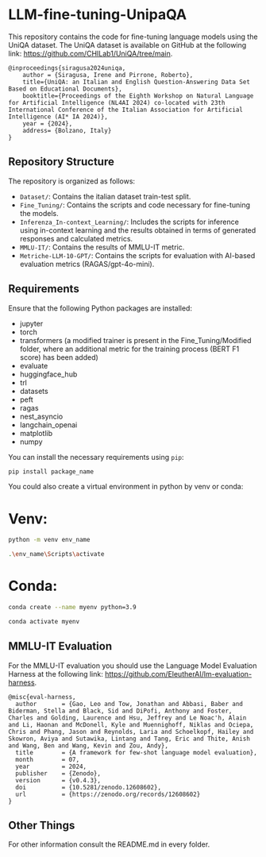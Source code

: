 # LLM-fine-tuning-UnipaQA

This repository contains the code for fine-tuning language models using the UniQA dataset. The UniQA dataset is available on GitHub at the following link: https://github.com/CHILab1/UniQA/tree/main.

```
@inproceedings{siragusa2024uniqa,
	author = {Siragusa, Irene and Pirrone, Roberto},
	title={UniQA: an Italian and English Question-Answering Data Set Based on Educational Documents},
	booktitle={Proceedings of the Eighth Workshop on Natural Language for Artificial Intelligence (NL4AI 2024) co-located with 23th International Conference of the Italian Association for Artificial Intelligence (AI* IA 2024)},
	year = {2024},
	address= {Bolzano, Italy}
}
```

## Repository Structure

The repository is organized as follows:

- `Dataset/`: Contains the italian dataset train-test split.
- `Fine_Tuning/`: Contains the scripts and code necessary for fine-tuning the models.
- `Inferenza_In-context_Learning/`: Includes the scripts for inference using in-context learning and the results obtained in terms of generated responses and calculated metrics.
- `MMLU-IT/`: Contains the results of MMLU-IT metric.
- `Metriche-LLM-10-GPT/`: Contains the scripts for evaluation with AI-based evaluation metrics (RAGAS/gpt-4o-mini).

## Requirements

Ensure that the following Python packages are installed:

- jupyter
- torch
- transformers (a modified trainer is present in the Fine_Tuning/Modified folder, where an additional metric for the training process (BERT F1 score) has been added)
- evaluate
- huggingface_hub
- trl
- datasets
- peft
- ragas
- nest_asyncio
- langchain_openai
- matplotlib
- numpy

You can install the necessary requirements using `pip`:

```bash
pip install package_name
```

You could also create a virtual environment in python by venv or conda:

# Venv:
```bash
python -m venv env_name

.\env_name\Scripts\activate
```

# Conda:
```bash
conda create --name myenv python=3.9

conda activate myenv
```

## MMLU-IT Evaluation

For the MMLU-IT evaluation you should use the Language Model Evaluation Harness at the following link: https://github.com/EleutherAI/lm-evaluation-harness.

```
@misc{eval-harness,
  author       = {Gao, Leo and Tow, Jonathan and Abbasi, Baber and Biderman, Stella and Black, Sid and DiPofi, Anthony and Foster, Charles and Golding, Laurence and Hsu, Jeffrey and Le Noac'h, Alain and Li, Haonan and McDonell, Kyle and Muennighoff, Niklas and Ociepa, Chris and Phang, Jason and Reynolds, Laria and Schoelkopf, Hailey and Skowron, Aviya and Sutawika, Lintang and Tang, Eric and Thite, Anish and Wang, Ben and Wang, Kevin and Zou, Andy},
  title        = {A framework for few-shot language model evaluation},
  month        = 07,
  year         = 2024,
  publisher    = {Zenodo},
  version      = {v0.4.3},
  doi          = {10.5281/zenodo.12608602},
  url          = {https://zenodo.org/records/12608602}
}
```

## Other Things

For other information consult the README.md in every folder.
